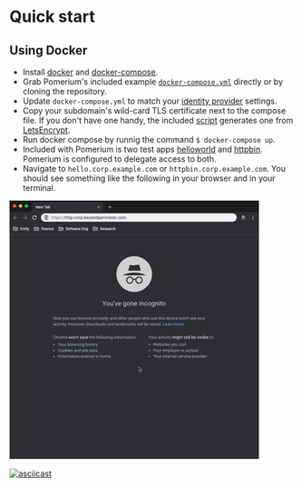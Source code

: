 # Quick start


## Using Docker

* Install [docker] and [docker-compose].
* Grab Pomerium's included example [`docker-compose.yml`](https://raw.githubusercontent.com/pomerium/pomerium/master/docker-compose.yml) directly or by cloning the repository.
* Update `docker-compose.yml` to match your [identity provider] settings. 
* Copy your subdomain's wild-card TLS certificate next to the compose file. If you don't have one handy, the included [script] generates one from [LetsEncrypt].
* Run docker compose by runnig the command `$ docker-compose up`. 
* Included with Pomerium is two test apps [helloworld] and [httpbin]. Pomerium is configured to delegate access to both.
* Navigate to `hello.corp.example.com` or `httpbin.corp.example.com`. You should see something like the following in your browser and in your terminal. 

![Getting started](./get-started.gif)

[![asciicast](https://asciinema.org/a/tfbSWkUZgMRxHAQDqmcjjNwUg.svg)](https://asciinema.org/a/tfbSWkUZgMRxHAQDqmcjjNwUg)

[docker-compose]: (https://docs.docker.com/compose/install/)
[docker]: https://docs.docker.com/install/
[download]: https://github.com/pomerium/pomerium/releases
[kms]: https://en.wikipedia.org/wiki/Key_management
[certbot]: https://certbot.eff.org/docs/install.html
[script]: https://github.com/pomerium/pomerium/blob/master/scripts/generate_wildcard_cert.sh
[source]: https://github.com/pomerium/pomerium#start-developing
[identity provider]: ./identity-providers.md
[helloworld]: https://hub.docker.com/r/tutum/hello-world
[httpbin]: https://httpbin.org/
[LetsEncrypt]: https://letsencrypt.org/